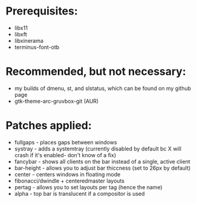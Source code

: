 # Prerequisites:
* libx11
* libxft
* libxinerama
* terminus-font-otb

# Recommended, but not necessary:
* my builds of dmenu, st, and slstatus, which can be found on my github page
* gtk-theme-arc-gruvbox-git (AUR)

# Patches applied:
* fullgaps - places gaps between windows
* systray - adds a systemtray (currently disabled by default bc X will crash if it's enabled- don't know of a fix)
* fancybar - shows all clients on the bar instead of a single, active client
* bar-height - allows you to adjust bar thiccness (set to 26px by default)
* center - centers windows in floating mode
* fibonacci/dwindle + centeredmaster layouts
* pertag - allows you to set layouts per tag (hence the name)
* alpha - top bar is translucent if a compositor is used
